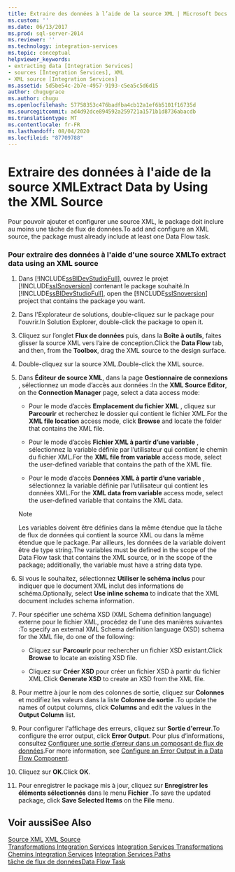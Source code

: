 ```yaml
---
title: Extraire des données à l’aide de la source XML | Microsoft Docs
ms.custom: ''
ms.date: 06/13/2017
ms.prod: sql-server-2014
ms.reviewer: ''
ms.technology: integration-services
ms.topic: conceptual
helpviewer_keywords:
- extracting data [Integration Services]
- sources [Integration Services], XML
- XML source [Integration Services]
ms.assetid: 5d5be54c-2b7e-4957-9193-c5ea5c5d6d15
author: chugugrace
ms.author: chugu
ms.openlocfilehash: 57758353c476badfba4cb12a1ef6b5101f16735d
ms.sourcegitcommit: ad4d92dce894592a259721a1571b1d8736abacdb
ms.translationtype: MT
ms.contentlocale: fr-FR
ms.lasthandoff: 08/04/2020
ms.locfileid: "87709788"
---
```

# <a name="extract-data-by-using-the-xml-source"></a><span data-ttu-id="56b2e-102">Extraire des données à l'aide de la source XML</span><span class="sxs-lookup"><span data-stu-id="56b2e-102">Extract Data by Using the XML Source</span></span>
  <span data-ttu-id="56b2e-103">Pour pouvoir ajouter et configurer une source XML, le package doit inclure au moins une tâche de flux de données.</span><span class="sxs-lookup"><span data-stu-id="56b2e-103">To add and configure an XML source, the package must already include at least one Data Flow task.</span></span>  
  
### <a name="to-extract-data-using-an-xml-source"></a><span data-ttu-id="56b2e-104">Pour extraire des données à l'aide d'une source XML</span><span class="sxs-lookup"><span data-stu-id="56b2e-104">To extract data using an XML source</span></span>  
  
1.  <span data-ttu-id="56b2e-105">Dans [!INCLUDE[ssBIDevStudioFull](../../includes/ssbidevstudiofull-md.md)], ouvrez le projet [!INCLUDE[ssISnoversion](../../includes/ssisnoversion-md.md)] contenant le package souhaité.</span><span class="sxs-lookup"><span data-stu-id="56b2e-105">In [!INCLUDE[ssBIDevStudioFull](../../includes/ssbidevstudiofull-md.md)], open the [!INCLUDE[ssISnoversion](../../includes/ssisnoversion-md.md)] project that contains the package you want.</span></span>  
  
2.  <span data-ttu-id="56b2e-106">Dans l'Explorateur de solutions, double-cliquez sur le package pour l'ouvrir.</span><span class="sxs-lookup"><span data-stu-id="56b2e-106">In Solution Explorer, double-click the package to open it.</span></span>  
  
3.  <span data-ttu-id="56b2e-107">Cliquez sur l’onglet **Flux de données** puis, dans la **Boîte à outils**, faites glisser la source XML vers l’aire de conception.</span><span class="sxs-lookup"><span data-stu-id="56b2e-107">Click the **Data Flow** tab, and then, from the **Toolbox**, drag the XML source to the design surface.</span></span>  
  
4.  <span data-ttu-id="56b2e-108">Double-cliquez sur la source XML.</span><span class="sxs-lookup"><span data-stu-id="56b2e-108">Double-click the XML source.</span></span>  
  
5.  <span data-ttu-id="56b2e-109">Dans **Éditeur de source XML**, dans la page **Gestionnaire de connexions** , sélectionnez un mode d’accès aux données :</span><span class="sxs-lookup"><span data-stu-id="56b2e-109">In the **XML Source Editor**, on the **Connection Manager** page, select a data access mode:</span></span>  
  
    -   <span data-ttu-id="56b2e-110">Pour le mode d’accès **Emplacement du fichier XML** , cliquez sur **Parcourir** et recherchez le dossier qui contient le fichier XML.</span><span class="sxs-lookup"><span data-stu-id="56b2e-110">For the **XML file location** access mode, click **Browse** and locate the folder that contains the XML file.</span></span>  
  
    -   <span data-ttu-id="56b2e-111">Pour le mode d’accès **Fichier XML à partir d’une variable** , sélectionnez la variable définie par l’utilisateur qui contient le chemin du fichier XML.</span><span class="sxs-lookup"><span data-stu-id="56b2e-111">For the **XML file from variable** access mode, select the user-defined variable that contains the path of the XML file.</span></span>  
  
    -   <span data-ttu-id="56b2e-112">Pour le mode d’accès **Données XML à partir d’une variable** , sélectionnez la variable définie par l’utilisateur qui contient les données XML.</span><span class="sxs-lookup"><span data-stu-id="56b2e-112">For the **XML data from variable** access mode, select the user-defined variable that contains the XML data.</span></span>  
  
    > [!NOTE]  
    >  <span data-ttu-id="56b2e-113">Les variables doivent être définies dans la même étendue que la tâche de flux de données qui contient la source XML ou dans la même étendue que le package. Par ailleurs, les données de la variable doivent être de type string.</span><span class="sxs-lookup"><span data-stu-id="56b2e-113">The variables must be defined in the scope of the Data Flow task that contains the XML source, or in the scope of the package; additionally, the variable must have a string data type.</span></span>  
  
6.  <span data-ttu-id="56b2e-114">Si vous le souhaitez, sélectionnez **Utiliser le schéma inclus** pour indiquer que le document XML inclut des informations de schéma.</span><span class="sxs-lookup"><span data-stu-id="56b2e-114">Optionally, select **Use inline schema** to indicate that the XML document includes schema information.</span></span>  
  
7.  <span data-ttu-id="56b2e-115">Pour spécifier une schéma XSD (XML Schema definition language) externe pour le fichier XML, procédez de l'une des manières suivantes :</span><span class="sxs-lookup"><span data-stu-id="56b2e-115">To specify an external XML Schema definition language (XSD) schema for the XML file, do one of the following:</span></span>  
  
    -   <span data-ttu-id="56b2e-116">Cliquez sur **Parcourir** pour rechercher un fichier XSD existant.</span><span class="sxs-lookup"><span data-stu-id="56b2e-116">Click **Browse** to locate an existing XSD file.</span></span>  
  
    -   <span data-ttu-id="56b2e-117">Cliquez sur **Créer XSD** pour créer un fichier XSD à partir du fichier XML.</span><span class="sxs-lookup"><span data-stu-id="56b2e-117">Click **Generate XSD** to create an XSD from the XML file.</span></span>  
  
8.  <span data-ttu-id="56b2e-118">Pour mettre à jour le nom des colonnes de sortie, cliquez sur **Colonnes** et modifiez les valeurs dans la liste **Colonne de sortie** .</span><span class="sxs-lookup"><span data-stu-id="56b2e-118">To update the names of output columns, click **Columns** and edit the values in the **Output Column** list.</span></span>  
  
9. <span data-ttu-id="56b2e-119">Pour configurer l'affichage des erreurs, cliquez sur **Sortie d'erreur**.</span><span class="sxs-lookup"><span data-stu-id="56b2e-119">To configure the error output, click **Error Output**.</span></span> <span data-ttu-id="56b2e-120">Pour plus d’informations, consultez [Configurer une sortie d’erreur dans un composant de flux de données](../configure-an-error-output-in-a-data-flow-component.md).</span><span class="sxs-lookup"><span data-stu-id="56b2e-120">For more information, see [Configure an Error Output in a Data Flow Component](../configure-an-error-output-in-a-data-flow-component.md).</span></span>  
  
10. <span data-ttu-id="56b2e-121">Cliquez sur **OK**.</span><span class="sxs-lookup"><span data-stu-id="56b2e-121">Click **OK**.</span></span>  
  
11. <span data-ttu-id="56b2e-122">Pour enregistrer le package mis à jour, cliquez sur **Enregistrer les éléments sélectionnés** dans le menu **Fichier** .</span><span class="sxs-lookup"><span data-stu-id="56b2e-122">To save the updated package, click **Save Selected Items** on the **File** menu.</span></span>  
  
## <a name="see-also"></a><span data-ttu-id="56b2e-123">Voir aussi</span><span class="sxs-lookup"><span data-stu-id="56b2e-123">See Also</span></span>  
 <span data-ttu-id="56b2e-124">[Source XML](xml-source.md) </span><span class="sxs-lookup"><span data-stu-id="56b2e-124">[XML Source](xml-source.md) </span></span>  
 <span data-ttu-id="56b2e-125">[Transformations Integration Services](transformations/integration-services-transformations.md) </span><span class="sxs-lookup"><span data-stu-id="56b2e-125">[Integration Services Transformations](transformations/integration-services-transformations.md) </span></span>  
 <span data-ttu-id="56b2e-126">[Chemins Integration Services](integration-services-paths.md) </span><span class="sxs-lookup"><span data-stu-id="56b2e-126">[Integration Services Paths](integration-services-paths.md) </span></span>  
 [<span data-ttu-id="56b2e-127">tâche de flux de données</span><span class="sxs-lookup"><span data-stu-id="56b2e-127">Data Flow Task</span></span>](../control-flow/data-flow-task.md)  
  
  
